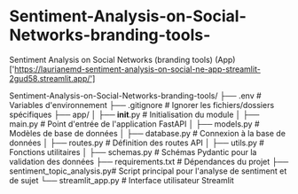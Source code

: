 # Sentiment-Analysis-on-Social-Networks-branding-tools-
Sentiment Analysis on Social Networks (branding tools) (App)['https://laurianemd-sentiment-analysis-on-social-ne-app-streamlit-2gud58.streamlit.app/']


Sentiment-Analysis-on-Social-Networks-branding-tools/
├── .env                       # Variables d'environnement
├── .gitignore                 # Ignorer les fichiers/dossiers spécifiques
├── app/
│   ├── __init__.py            # Initialisation du module
│   ├── main.py                # Point d'entrée de l'application FastAPI
│   ├── models.py              # Modèles de base de données
│   ├── database.py            # Connexion à la base de données
│   ├── routes.py              # Définition des routes API
│   ├── utils.py               # Fonctions utilitaires
│   ├── schemas.py             # Schémas Pydantic pour la validation des données
├── requirements.txt           # Dépendances du projet
├── sentiment_topic_analysis.py# Script principal pour l'analyse de sentiment et de sujet
└── streamlit_app.py           # Interface utilisateur Streamlit
